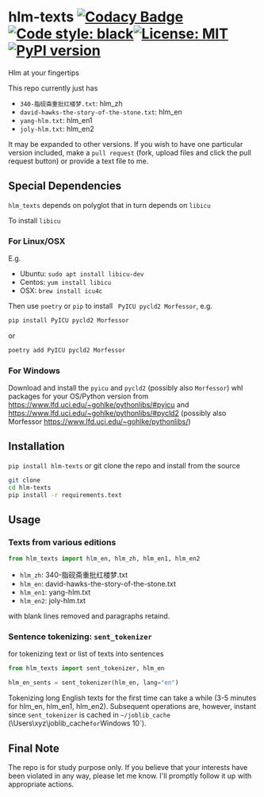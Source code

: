 # hlm-texts [![Codacy Badge](https://api.codacy.com/project/badge/Grade/31c6bcb6723942a3bb12474cd7e74dac)](https://app.codacy.com/gh/ffreemt/hlm-texts?utm_source=github.com&utm_medium=referral&utm_content=ffreemt/hlm-texts&utm_campaign=Badge_Grade)[![Code style: black](https://img.shields.io/badge/code%20style-black-000000.svg)](https://github.com/psf/black)[![License: MIT](https://img.shields.io/badge/License-MIT-yellow.svg)](https://opensource.org/licenses/MIT)[![PyPI version](https://badge.fury.io/py/hlm-texts.svg)](https://badge.fury.io/py/hlm-texts)

Hlm at your fingertips

This repo currently just has
  * `340-脂砚斋重批红楼梦.txt`: hlm_zh
  * `david-hawks-the-story-of-the-stone.txt`: hlm_en
  * `yang-hlm.txt`: hlm_en1
  * `joly-hlm.txt`: hlm_en2

It may be expanded to other versions. If you wish to have one particular version included, make a `pull request` (fork, upload files and click the pull request button) or provide a text file to me.

## Special Dependencies

`hlm_texts` depends on polyglot that in turn depends on `libicu`

To install `libicu`
### For Linux/OSX

E.g.
* Ubuntu: `sudo apt install libicu-dev`
* Centos: `yum install libicu`
* OSX: `brew install icu4c`

Then use `poetry` or `pip` to install ` PyICU pycld2 Morfessor`, e.g.
```bash
pip install PyICU pycld2 Morfessor
```
or
```python
poetry add PyICU pycld2 Morfessor
```
### For Windows

Download and install the `pyicu` and `pycld2` (possibly also `Morfessor`) whl packages for your OS/Python version from https://www.lfd.uci.edu/~gohlke/pythonlibs/#pyicu and https://www.lfd.uci.edu/~gohlke/pythonlibs/#pycld2 (possibly also Morfessor https://www.lfd.uci.edu/~gohlke/pythonlibs/)

## Installation

`pip install hlm-texts`
or git clone the repo and install from the source
```bash
git clone
cd hlm-texts
pip install -r requirements.text
```

## Usage

### Texts from various editions
```python
from hlm_texts import hlm_en, hlm_zh, hlm_en1, hlm_en2
```

* `hlm_zh`: 340-脂砚斋重批红楼梦.txt
* `hlm_en`: david-hawks-the-story-of-the-stone.txt
* `hlm_en1`: yang-hlm.txt
* `hlm_en2`: joly-hlm.txt

with blank lines removed and paragraphs retaind.

### Sentence tokenizing: `sent_tokenizer`

for tokenizing text or list of texts into sentences
```python
from hlm_texts import sent_tokenizer, hlm_en

hlm_en_sents = sent_tokenizer(hlm_en, lang="en")
```
Tokenizing long English texts for the first time can take a while (3-5 minutes for hlm_en, hlm_en1, hlm_en2). Subsequent operations are, however, instant since ``sent_tokenizer`` is cached in ``~/joblib_cache`` (\Users\xyz\joblib_cache` for `Windows 10`).

## Final Note

The repo is for study purpose only. If you believe that your interests have been violated in any way, please let me know. I'll promptly follow it up with appropriate actions.
